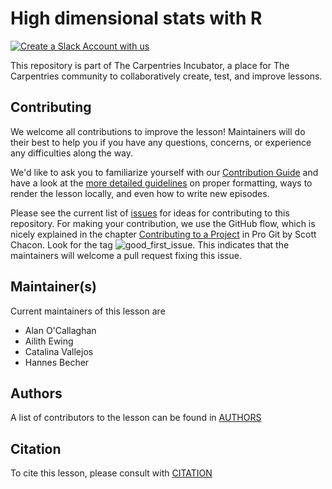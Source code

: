 # High dimensional stats with R

[![Create a Slack Account with us](https://img.shields.io/badge/Create_Slack_Account-The_Carpentries-071159.svg)](https://swc-slack-invite.herokuapp.com/)

This repository is part of The Carpentries Incubator, a place for The Carpentries community to collaboratively create, test, and improve lessons.

## Contributing

We welcome all contributions to improve the lesson! Maintainers will do their
best to help you if you have any
questions, concerns, or experience any difficulties along the way.

We'd like to ask you to familiarize yourself with our
[Contribution Guide](CONTRIBUTING.md) and have a look at
the [more detailed guidelines][lesson-example] on proper formatting, ways to
render the lesson locally, and even
how to write new episodes.

Please see the current list of
[issues](https://github.com/carpentries-incubator/high-dimensional-stats-r/issues)
for ideas for contributing to this
repository. For making your contribution, we use the GitHub flow, which is
nicely explained in the chapter
[Contributing to a Project](http://git-scm.com/book/en/v2/GitHub-Contributing-to-a-Project)
in Pro Git by Scott Chacon.
Look for the tag
![good_first_issue](https://img.shields.io/badge/-good%20first%20issue-gold.svg).
This indicates that the maintainers will welcome a pull request fixing this
issue.

## Maintainer(s)

Current maintainers of this lesson are

* Alan O'Callaghan
* Ailith Ewing
* Catalina Vallejos
* Hannes Becher

## Authors

A list of contributors to the lesson can be found in [AUTHORS](AUTHORS)

## Citation

To cite this lesson, please consult with [CITATION](CITATION)

[cdh-topic-tags]: https://cdh.carpentries.org/the-carpentries-incubator.html#topic-tags
[community-lessons]: https://carpentries.org/community-lessons
[lesson-example]: https://carpentries.github.io/lesson-example
